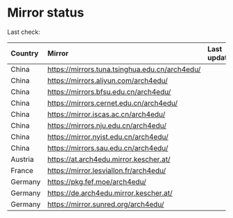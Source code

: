 <script src="./time.js"></script>
# Mirror status
Last check: <script type="text/javascript">localize(1713622499.130709);</script>

|Country|Mirror|Last update|
|:------|:-----|:----------|
|China|https://mirrors.tuna.tsinghua.edu.cn/arch4edu/|<script type="text/javascript">localize(1713594754);</script>|
|China|https://mirrors.aliyun.com/arch4edu/|<script type="text/javascript">localize(1713594754);</script>|
|China|https://mirrors.bfsu.edu.cn/arch4edu/|<script type="text/javascript">localize(1713594754);</script>|
|China|https://mirrors.cernet.edu.cn/arch4edu/|<script type="text/javascript">localize(1713594754);</script>|
|China|https://mirror.iscas.ac.cn/arch4edu/|<script type="text/javascript">localize(1713594754);</script>|
|China|https://mirrors.nju.edu.cn/arch4edu/|<script type="text/javascript">localize(1713551410);</script>|
|China|https://mirror.nyist.edu.cn/arch4edu/|<script type="text/javascript">localize(1713594754);</script>|
|China|https://mirrors.sau.edu.cn/arch4edu/|<script type="text/javascript">localize(1713594754);</script>|
|Austria|https://at.arch4edu.mirror.kescher.at/|<script type="text/javascript">localize(1713594754);</script>|
|France|https://mirror.lesviallon.fr/arch4edu/|<script type="text/javascript">localize(1713594754);</script>|
|Germany|https://pkg.fef.moe/arch4edu/|<script type="text/javascript">localize(1713594754);</script>|
|Germany|https://de.arch4edu.mirror.kescher.at/|<script type="text/javascript">localize(1713594754);</script>|
|Germany|https://mirror.sunred.org/arch4edu/|<script type="text/javascript">localize(1713594754);</script>|

<script src="./tablefilter/tablefilter.js"></script>
<script src="./table.js"></script>